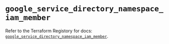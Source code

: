 # `google_service_directory_namespace_iam_member`

Refer to the Terraform Registory for docs: [`google_service_directory_namespace_iam_member`](https://registry.terraform.io/providers/hashicorp/google-beta/4.72.1/docs/resources/google_service_directory_namespace_iam_member).
